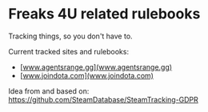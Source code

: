 # Freaks 4U related rulebooks
Tracking things, so you don't have to.

Current tracked sites and rulebooks:
* [www.agentsrange.gg](www.agentsrange.gg)
* [www.joindota.com](www.joindota.com)

Idea from and based on: https://github.com/SteamDatabase/SteamTracking-GDPR